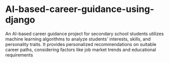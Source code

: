# AI-based-career-guidance-using-django
An AI-based career guidance project for secondary school students utilizes machine learning algorithms to analyze students' interests, skills, and personality traits. It provides personalized recommendations on suitable career paths, considering factors like job market trends and educational requirements
